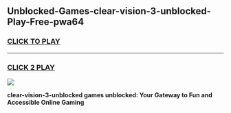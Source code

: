 
## Unblocked-Games-clear-vision-3-unblocked-Play-Free-pwa64
<h3>
<a href="https://premium76.site?title=clear-vision-3-unblocked&ref=23A">CLICK TO PLAY</a></h3>
<hr>

<h3>
<a href="https://premium76.site?title=clear-vision-3-unblocked&ref=23A">CLICK 2 PLAY</a>
  
</h3>

<a href="https://premium76.site?title=clear-vision-3-unblocked&ref=23A"><img src="https://clearcache.store/games.png"></a>


**clear-vision-3-unblocked games unblocked: Your Gateway to Fun and Accessible Online Gaming**
